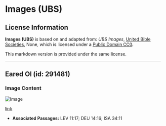 # Images (UBS)

## License Information

**Images (UBS)** is based on and adapted from: _UBS Images_, [United Bible Societies](https://unitedbiblesocieties.org/), None, which is licensed under a [Public Domain CC0](https://creativecommons.org/public-domain/cc0/).

This markdown version is provided under the same license.



--------------------------------

## Eared Ol (id: 291481)

### Image Content

![Image](https://cdn.aquifer.bible/aquifer-content/resources/Media/WEB-0194_eared_owl.jpg)

[link](https://cdn.aquifer.bible/aquifer-content/resources/Media/WEB-0194_eared_owl.jpg)

* **Associated Passages:** LEV 11:17; DEU 14:16; ISA 34:11

